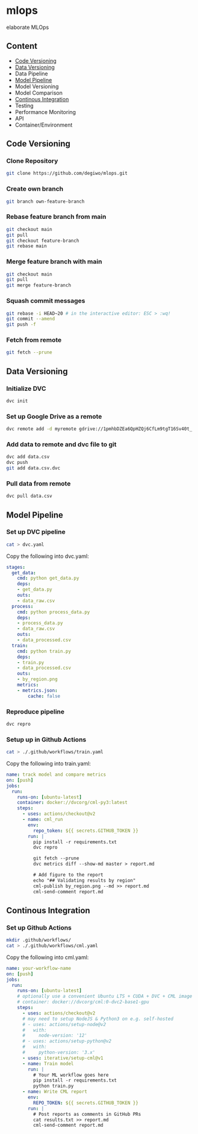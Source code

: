 # mlops
elaborate MLOps

## Content
- [Code Versioning](#code-versioning)
- [Data Versioning](#data-versioning)
- Data Pipeline
- [Model Pipeline](#model-pipeline)
- Model Versioning
- Model Comparison
- [Continous Integration](#continous-integration)
- Testing
- Performance Monitoring
- API
- Container/Environment

## Code Versioning

### Clone Repository
```sh
git clone https://github.com/degiwo/mlops.git
```

### Create own branch
```sh
git branch own-feature-branch
```

### Rebase feature branch from main
```sh
git checkout main
git pull
git checkout feature-branch
git rebase main
```

### Merge feature branch with main
```sh
git checkout main
git pull
git merge feature-branch
```

### Squash commit messages
```sh
git rebase -i HEAD~20 # in the interactive editor: ESC > :wq!
git commit --amend
git push -f
```

### Fetch from remote
```sh
git fetch --prune
```

## Data Versioning

### Initialize DVC
```sh
dvc init
```

### Set up Google Drive as a remote
```sh
dvc remote add -d myremote gdrive://1pmhbDZEa6QpHZQj6CfLm9tgT16Sv40t_
```

### Add data to remote and dvc file to git
```sh
dvc add data.csv
dvc push
git add data.csv.dvc
```

### Pull data from remote
```sh
dvc pull data.csv
```

## Model Pipeline

### Set up DVC pipeline
```sh
cat > dvc.yaml
```

Copy the following into dvc.yaml:
```yaml
stages:
  get_data:
    cmd: python get_data.py
    deps:
    - get_data.py
    outs:
    - data_raw.csv  
  process:
    cmd: python process_data.py
    deps:
    - process_data.py
    - data_raw.csv
    outs:
    - data_processed.csv
  train:
    cmd: python train.py
    deps:
    - train.py
    - data_processed.csv
    outs:
    - by_region.png
    metrics:
    - metrics.json:
        cache: false
```

### Reproduce pipeline
```sh
dvc repro
```

### Setup up in Github Actions
```sh
cat > ./.github/workflows/train.yaml
```

Copy the following into train.yaml:
```yaml
name: track model and compare metrics
on: [push]
jobs:
  run:
    runs-on: [ubuntu-latest]
    container: docker://dvcorg/cml-py3:latest
    steps:
      - uses: actions/checkout@v2
      - name: cml_run
        env:
          repo_token: ${{ secrets.GITHUB_TOKEN }}
        run: |
          pip install -r requirements.txt
          dvc repro

          git fetch --prune
          dvc metrics diff --show-md master > report.md

          # Add figure to the report
          echo "## Validating results by region"
          cml-publish by_region.png --md >> report.md
          cml-send-comment report.md
```

## Continous Integration

### Set up Github Actions
```sh
mkdir .github/workflows/
cat > ./.github/workflows/cml.yaml
```

Copy the following into cml.yaml:
```yaml
name: your-workflow-name
on: [push]
jobs:
  run:
    runs-on: [ubuntu-latest]
    # optionally use a convenient Ubuntu LTS + CUDA + DVC + CML image
    # container: docker://dvcorg/cml:0-dvc2-base1-gpu
    steps:
      - uses: actions/checkout@v2
      # may need to setup NodeJS & Python3 on e.g. self-hosted
      # - uses: actions/setup-node@v2
      #   with:
      #     node-version: '12'
      # - uses: actions/setup-python@v2
      #   with:
      #     python-version: '3.x'
      - uses: iterative/setup-cml@v1
      - name: Train model
        run: |
          # Your ML workflow goes here
          pip install -r requirements.txt
          python train.py
      - name: Write CML report
        env:
          REPO_TOKEN: ${{ secrets.GITHUB_TOKEN }}
        run: |
          # Post reports as comments in GitHub PRs
          cat results.txt >> report.md
          cml-send-comment report.md
```